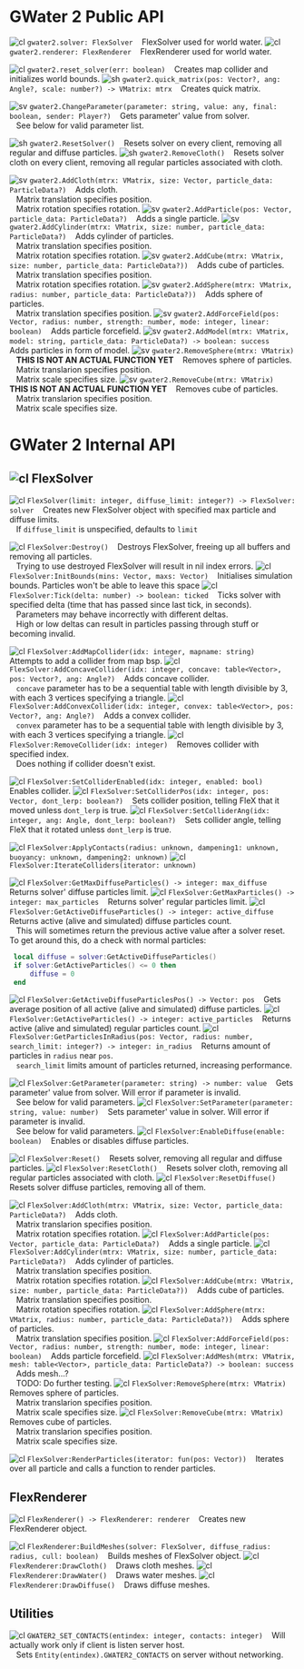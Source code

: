 # GWater 2 Public API

![cl] `gwater2.solver: FlexSolver`
&nbsp;&nbsp;   FlexSolver used for world water.
![cl] `gwater2.renderer: FlexRenderer`
&nbsp;&nbsp;   FlexRenderer used for world water.

![cl] `gwater2.reset_solver(err: boolean)`
&nbsp;&nbsp;   Creates map collider and initializes world bounds.
![sh] `gwater2.quick_matrix(pos: Vector?, ang: Angle?, scale: number?) -> VMatrix: mtrx`
&nbsp;&nbsp;   Creates quick matrix.

![sv] `gwater2.ChangeParameter(parameter: string, value: any, final: boolean, sender: Player?)`
&nbsp;&nbsp;   Gets parameter' value from solver. \
&nbsp;&nbsp;   See below for valid parameter list.

![sh] `gwater2.ResetSolver()`
&nbsp;&nbsp;   Resets solver on every client, removing all regular and diffuse particles.
![sh] `gwater2.RemoveCloth()`
&nbsp;&nbsp;   Resets solver cloth on every client, removing all regular particles associated with cloth.

![sv] `gwater2.AddCloth(mtrx: VMatrix, size: Vector, particle_data: ParticleData?)`
&nbsp;&nbsp;   Adds cloth. \
&nbsp;&nbsp;   Matrix translation specifies position. \
&nbsp;&nbsp;   Matrix rotation specifies rotation.
![sv] `gwater2.AddParticle(pos: Vector, particle_data: ParticleData?)`
&nbsp;&nbsp;   Adds a single particle.
![sv] `gwater2.AddCylinder(mtrx: VMatrix, size: number, particle_data: ParticleData?)`
&nbsp;&nbsp;   Adds cylinder of particles. \
&nbsp;&nbsp;   Matrix translation specifies position. \
&nbsp;&nbsp;   Matrix rotation specifies rotation.
![sv] `gwater2.AddCube(mtrx: VMatrix, size: number, particle_data: ParticleData?))`
&nbsp;&nbsp;   Adds cube of particles. \
&nbsp;&nbsp;   Matrix translation specifies position. \
&nbsp;&nbsp;   Matrix rotation specifies rotation.
![sv] `gwater2.AddSphere(mtrx: VMatrix, radius: number, particle_data: ParticleData?))`
&nbsp;&nbsp;   Adds sphere of particles. \
&nbsp;&nbsp;   Matrix translation specifies position.
![sv] `gwater2.AddForceField(pos: Vector, radius: number, strength: number, mode: integer, linear: boolean)`
&nbsp;&nbsp;   Adds particle forcefield.
![sv] `gwater2.AddModel(mtrx: VMatrix, model: string, particle_data: ParticleData?) -> boolean: success`
&nbsp;&nbsp;   Adds particles in form of model.
![sv] `gwater2.RemoveSphere(mtrx: VMatrix)`
&nbsp;&nbsp;   **THIS IS NOT AN ACTUAL FUNCTION YET**
&nbsp;&nbsp;   Removes sphere of particles. \
&nbsp;&nbsp;   Matrix translarion specifies position. \
&nbsp;&nbsp;   Matrix scale specifies size.
![sv] `gwater2.RemoveCube(mtrx: VMatrix)`
&nbsp;&nbsp;   **THIS IS NOT AN ACTUAL FUNCTION YET**
&nbsp;&nbsp;   Removes cube of particles. \
&nbsp;&nbsp;   Matrix translarion specifies position. \
&nbsp;&nbsp;   Matrix scale specifies size.

# GWater 2 Internal API
## ![cl] FlexSolver
![cl] `FlexSolver(limit: integer, diffuse_limit: integer?) -> FlexSolver: solver`
&nbsp;&nbsp;   Creates new FlexSolver object with specified max particle and diffuse limits. \
&nbsp;&nbsp;   If `diffuse_limit` is unspecified, defaults to `limit`

![cl] `FlexSolver:Destroy()`
&nbsp;&nbsp;   Destroys FlexSolver, freeing up all buffers and removing all particles. \
&nbsp;&nbsp;   Trying to use destroyed FlexSolver will result in nil index errors.
![cl] `FlexSolver:InitBounds(mins: Vector, maxs: Vector)`
&nbsp;&nbsp;   Initialises simulation bounds. Particles won't be able to leave this space
![cl] `FlexSolver:Tick(delta: number) -> boolean: ticked`
&nbsp;&nbsp;   Ticks solver with specified delta (time that has passed since last tick, in seconds). \
&nbsp;&nbsp;   Parameters may behave incorrectly with different deltas. \
&nbsp;&nbsp;   High or low deltas can result in particles passing through stuff or becoming invalid.

![cl] `FlexSolver:AddMapCollider(idx: integer, mapname: string)`
&nbsp;&nbsp;   Attempts to add a collider from map bsp.
![cl] `FlexSolver:AddConcaveCollider(idx: integer, concave: table<Vector>, pos: Vector?, ang: Angle?)`
&nbsp;&nbsp;   Adds concave collider. \
&nbsp;&nbsp;   `concave` parameter has to be a sequential table with length divisible by 3, with each 3 vertices specifying a triangle.
![cl] `FlexSolver:AddConvexCollider(idx: integer, convex: table<Vector>, pos: Vector?, ang: Angle?)`
&nbsp;&nbsp;   Adds a convex collider. \
&nbsp;&nbsp;   `convex` parameter has to be a sequential table with length divisible by 3, with each 3 vertices specifying a triangle.
![cl] `FlexSolver:RemoveCollider(idx: integer)`
&nbsp;&nbsp;   Removes collider with specified index. \
&nbsp;&nbsp;   Does nothing if collider doesn't exist.

![cl] `FlexSolver:SetColliderEnabled(idx: integer, enabled: bool)`
&nbsp;&nbsp;   Enables collider.
![cl] `FlexSolver:SetColliderPos(idx: integer, pos: Vector, dont_lerp: boolean?)`
&nbsp;&nbsp;   Sets collider position, telling FleX that it moved unless `dont_lerp` is true.
![cl] `FlexSolver:SetColliderAng(idx: integer, ang: Angle, dont_lerp: boolean?)`
&nbsp;&nbsp;   Sets collider angle, telling FleX that it rotated unless `dont_lerp` is true.

![cl] `FlexSolver:ApplyContacts(radius: unknown, dampening1: unknown, buoyancy: unknown, dampening2: unknown)`
![cl] `FlexSolver:IterateColliders(iterator: unknown)`

![cl] `FlexSolver:GetMaxDiffuseParticles() -> integer: max_diffuse`
&nbsp;&nbsp;   Returns solver' diffuse particles limit.
![cl] `FlexSolver:GetMaxParticles() -> integer: max_particles`
&nbsp;&nbsp;   Returns solver' regular particles limit.
![cl] `FlexSolver:GetActiveDiffuseParticles() -> integer: active_diffuse`
&nbsp;&nbsp;   Returns active (alive and simulated) diffuse particles count. \
&nbsp;&nbsp;   This will sometimes return the previous active value after a solver reset.
&nbsp;&nbsp;   To get around this, do a check with normal particles:
```lua
 local diffuse = solver:GetActiveDiffuseParticles()
 if solver:GetActiveParticles() <= 0 then
     diffuse = 0
 end
 ```
![cl] `FlexSolver:GetActiveDiffuseParticlesPos() -> Vector: pos`
&nbsp;&nbsp;   Gets average position of all active (alive and simulated) diffuse particles.
![cl] `FlexSolver:GetActiveParticles() -> integer: active_particles`
&nbsp;&nbsp;   Returns active (alive and simulated) regular particles count.
![cl] `FlexSolver:GetParticlesInRadius(pos: Vector, radius: number, search_limit: integer?) -> integer: in_radius`
&nbsp;&nbsp;   Returns amount of particles in `radius` near `pos`. \
&nbsp;&nbsp;   `search_limit` limits amount of particles returned, increasing performance.

![cl] `FlexSolver:GetParameter(parameter: string) -> number: value`
&nbsp;&nbsp;   Gets parameter' value from solver. Will error if parameter is invalid.\
&nbsp;&nbsp;   See below for valid parameters.
![cl] `FlexSolver:SetParameter(parameter: string, value: number)`
&nbsp;&nbsp;   Sets parameter' value in solver. Will error if parameter is invalid. \
&nbsp;&nbsp;   See below for valid parameters.
![cl] `FlexSolver:EnableDiffuse(enable: boolean)`
&nbsp;&nbsp;   Enables or disables diffuse particles.

![cl] `FlexSolver:Reset()`
&nbsp;&nbsp;   Resets solver, removing all regular and diffuse particles.
![cl] `FlexSolver:ResetCloth()`
&nbsp;&nbsp;   Resets solver cloth, removing all regular particles associated with cloth.
![cl] `FlexSolver:ResetDiffuse()`
&nbsp;&nbsp;   Resets solver diffuse particles, removing all of them.

![cl] `FlexSolver:AddCloth(mtrx: VMatrix, size: Vector, particle_data: ParticleData?)`
&nbsp;&nbsp;   Adds cloth. \
&nbsp;&nbsp;   Matrix translarion specifies position. \
&nbsp;&nbsp;   Matrix rotation specifies rotation.
![cl] `FlexSolver:AddParticle(pos: Vector, particle_data: ParticleData?)`
&nbsp;&nbsp;   Adds a single particle.
![cl] `FlexSolver:AddCylinder(mtrx: VMatrix, size: number, particle_data: ParticleData?)`
&nbsp;&nbsp;   Adds cylinder of particles. \
&nbsp;&nbsp;   Matrix translation specifies position. \
&nbsp;&nbsp;   Matrix rotation specifies rotation.
![cl] `FlexSolver:AddCube(mtrx: VMatrix, size: number, particle_data: ParticleData?))`
&nbsp;&nbsp;   Adds cube of particles. \
&nbsp;&nbsp;   Matrix translation specifies position. \
&nbsp;&nbsp;   Matrix rotation specifies rotation.
![cl] `FlexSolver:AddSphere(mtrx: VMatrix, radius: number, particle_data: ParticleData?))`
&nbsp;&nbsp;   Adds sphere of particles. \
&nbsp;&nbsp;   Matrix translation specifies position.
![cl] `FlexSolver:AddForceField(pos: Vector, radius: number, strength: number, mode: integer, linear: boolean)`
&nbsp;&nbsp;   Adds particle forcefield.
![cl] `FlexSolver:AddMesh(mtrx: VMatrix, mesh: table<Vector>, particle_data: ParticleData?) -> boolean: success`
&nbsp;&nbsp;   Adds mesh...? \
&nbsp;&nbsp;   TODO: Do further testing.
![cl] `FlexSolver:RemoveSphere(mtrx: VMatrix)`
&nbsp;&nbsp;   Removes sphere of particles. \
&nbsp;&nbsp;   Matrix translarion specifies position. \
&nbsp;&nbsp;   Matrix scale specifies size.
![cl] `FlexSolver:RemoveCube(mtrx: VMatrix)`
&nbsp;&nbsp;   Removes cube of particles. \
&nbsp;&nbsp;   Matrix translarion specifies position. \
&nbsp;&nbsp;   Matrix scale specifies size.

![cl] `FlexSolver:RenderParticles(iterator: fun(pos: Vector))`
&nbsp;&nbsp;   Iterates over all particle and calls a function to render particles.

## FlexRenderer
![cl] `FlexRenderer() -> FlexRenderer: renderer`
&nbsp;&nbsp;   Creates new FlexRenderer object.

![cl] `FlexRenderer:BuildMeshes(solver: FlexSolver, diffuse_radius: radius, cull: boolean)`
&nbsp;&nbsp;   Builds meshes of FlexSolver object.
![cl] `FlexRenderer:DrawCloth()`
&nbsp;&nbsp;   Draws cloth meshes.
![cl] `FlexRenderer:DrawWater()`
&nbsp;&nbsp;   Draws water meshes.
![cl] `FlexRenderer:DrawDiffuse()`
&nbsp;&nbsp;   Draws diffuse meshes.

## Utilities
![cl] `GWATER2_SET_CONTACTS(entindex: integer, contacts: integer)`
&nbsp;&nbsp;   Will actually work only if client is listen server host. \
&nbsp;&nbsp;   Sets `Entity(entindex).GWATER2_CONTACTS` on server without networking.

[sv]: https://i.imgur.com/ms7VOvb.png "Server"
[sh]: https://i.imgur.com/OEu9WCI.png "Shared"
[cl]: https://i.imgur.com/Ob2t9EU.png "Client"

